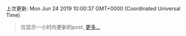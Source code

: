 
  
 上次更新: Mon Jun 24 2019 10:00:37 GMT+0000 (Coordinated Universal Time) 

 > 仅显示一小时内更新的post, [更多...](screenshots/)
  